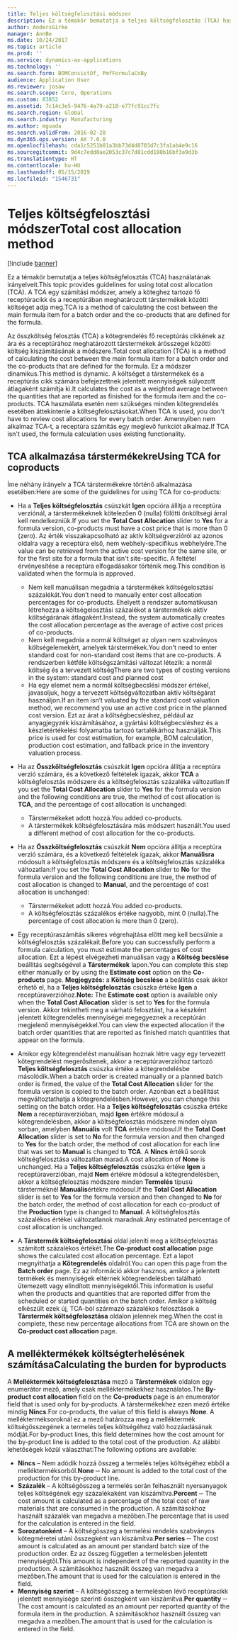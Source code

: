 ```yaml
---
title: Teljes költségfelosztási módszer
description: Ez a témakör bemutatja a teljes költségfelosztás (TCA) használatának irányelveit. A TCA egy számítási módszer, amely a köteghez tartozó fő receptúracikk és a receptúrában meghatározott társtermékek közötti költséget adja meg.
author: AndersGirke
manager: AnnBe
ms.date: 10/24/2017
ms.topic: article
ms.prod: ''
ms.service: dynamics-ax-applications
ms.technology: ''
ms.search.form: BOMConsistOf, PmfFormulaCoBy
audience: Application User
ms.reviewer: josaw
ms.search.scope: Core, Operations
ms.custom: 83852
ms.assetid: 7c14c3e5-9476-4a79-a210-e77fc91cc7fc
ms.search.region: Global
ms.search.industry: Manufacturing
ms.author: mguada
ms.search.validFrom: 2016-02-28
ms.dyn365.ops.version: AX 7.0.0
ms.openlocfilehash: cda1c5251b81a3bb73d4d8703d7c3fa1ab4e9c16
ms.sourcegitcommit: 9d4c7edd0ae2053c37c7d81cdd180b16bf3a9d3b
ms.translationtype: HT
ms.contentlocale: hu-HU
ms.lasthandoff: 05/15/2019
ms.locfileid: "1546731"
---
```

# <a name="total-cost-allocation-method"></a><span data-ttu-id="fa074-104">Teljes költségfelosztási módszer</span><span class="sxs-lookup"><span data-stu-id="fa074-104">Total cost allocation method</span></span>

[!include [banner](../includes/banner.md)]

<span data-ttu-id="fa074-105">Ez a témakör bemutatja a teljes költségfelosztás (TCA) használatának irányelveit.</span><span class="sxs-lookup"><span data-stu-id="fa074-105">This topic provides guidelines for using total cost allocation (TCA).</span></span> <span data-ttu-id="fa074-106">A TCA egy számítási módszer, amely a köteghez tartozó fő receptúracikk és a receptúrában meghatározott társtermékek közötti költséget adja meg.</span><span class="sxs-lookup"><span data-stu-id="fa074-106">TCA is a method of calculating the cost between the main formula item for a batch order and the co-products that are defined for the formula.</span></span>

<span data-ttu-id="fa074-107">Az összköltség felosztás (TCA) a kötegrendelés fő receptúrás cikkének az ára és a receptúrához meghatározott társtermékek árösszegei közötti költség kiszámításának a módszere.</span><span class="sxs-lookup"><span data-stu-id="fa074-107">Total cost allocation (TCA) is a method of calculating the cost between the main formula item for a batch order and the co-products that are defined for the formula.</span></span> <span data-ttu-id="fa074-108">Ez a módszer dinamikus.</span><span class="sxs-lookup"><span data-stu-id="fa074-108">This method is dynamic.</span></span> <span data-ttu-id="fa074-109">A költséget a társtermékek és a receptúrás cikk számára befejezettnek jelentett mennyiségek súlyozott átlagaként számítja ki.</span><span class="sxs-lookup"><span data-stu-id="fa074-109">It calculates the cost as a weighted average between the quantities that are reported as finished for the formula item and the co-products.</span></span> <span data-ttu-id="fa074-110">TCA használata esetén nem szükséges minden kötegrendelés esetében áttekintenie a költségfelosztásokat.</span><span class="sxs-lookup"><span data-stu-id="fa074-110">When TCA is used, you don't have to review cost allocations for every batch order.</span></span> <span data-ttu-id="fa074-111">Amennyiben nem alkalmaz TCA-t, a receptúra számítás egy meglevő funkciót alkalmaz.</span><span class="sxs-lookup"><span data-stu-id="fa074-111">If TCA isn't used, the formula calculation uses existing functionality.</span></span>

## <a name="using-tca-for-coproducts"></a><span data-ttu-id="fa074-112">TCA alkalmazása társtermékekre</span><span class="sxs-lookup"><span data-stu-id="fa074-112">Using TCA for coproducts</span></span>
<span data-ttu-id="fa074-113">Íme néhány irányelv a TCA társtermékekre történő alkalmazása esetében:</span><span class="sxs-lookup"><span data-stu-id="fa074-113">Here are some of the guidelines for using TCA for co-products:</span></span>

-   <span data-ttu-id="fa074-114">Ha a **Teljes költségfelosztás** csúszkát **Igen** opcióra állítja a receptúra verziónál, a társtermékeknek kötelezően 0 (nulla) fölötti önköltségi árral kell rendelkezniük.</span><span class="sxs-lookup"><span data-stu-id="fa074-114">If you set the **Total Cost Allocation** slider to **Yes** for a formula version, co-products must have a cost price that is more than 0 (zero).</span></span> <span data-ttu-id="fa074-115">Az érték visszakapcsolható az aktív költségverzióról az azonos oldalra vagy a receptúra első, nem webhely-specifikus webhelyére.</span><span class="sxs-lookup"><span data-stu-id="fa074-115">The value can be retrieved from the active cost version for the same site, or for the first site for a formula that isn't site-specific.</span></span> <span data-ttu-id="fa074-116">A feltétel érvényesítése a receptúra elfogadásakor történik meg.</span><span class="sxs-lookup"><span data-stu-id="fa074-116">This condition is validated when the formula is approved.</span></span>

    -   <span data-ttu-id="fa074-117">Nem kell manuálisan megadnia a társtermékek költségelosztási százalékát.</span><span class="sxs-lookup"><span data-stu-id="fa074-117">You don’t need to manually enter cost allocation percentages for co-products.</span></span> <span data-ttu-id="fa074-118">Ehelyett a rendszer automatikusan létrehozza a költségelosztási százalékot a társtermékek aktív költségárának átlagaként.</span><span class="sxs-lookup"><span data-stu-id="fa074-118">Instead, the system automatically creates the cost allocation percentage as the average of active cost prices of co-products.</span></span> 
    -   <span data-ttu-id="fa074-119">Nem kell megadnia a normál költséget az olyan nem szabványos költségelemekért, amelyek társtermékek.</span><span class="sxs-lookup"><span data-stu-id="fa074-119">You don’t need to enter standard cost for non-standard cost items that are co-products.</span></span> <span data-ttu-id="fa074-120">A rendszerben kétféle költségszámítási változat létezik: a normál költség és a tervezett költség</span><span class="sxs-lookup"><span data-stu-id="fa074-120">There are two types of costing versions in the system: standard cost and planned cost</span></span> 
    -   <span data-ttu-id="fa074-121">Ha egy elemet nem a normál költségbecslési módszer értékel, javasoljuk, hogy a tervezett költségváltozatban aktív költségárat használjon.</span><span class="sxs-lookup"><span data-stu-id="fa074-121">If an item isn’t valuated by the standard cost valuation method, we recommend you use an active cost price in the planned cost version.</span></span> <span data-ttu-id="fa074-122">Ezt az árat a költségbecsléshez, például az anyagjegyzék kiszámításához, a gyártási költségbecsléshez és a készletértékelési folyamatba tartozó tartalékárhoz használják.</span><span class="sxs-lookup"><span data-stu-id="fa074-122">This price is used for cost estimation, for example, BOM calculation, production cost estimation, and fallback price in the inventory valuation process.</span></span> 

-   <span data-ttu-id="fa074-123">Ha az **Összköltségfelosztás** csúszkát **Igen** opcióra állítja a receptúra verzió számára, és a következő feltételek igazak, akkor **TCA** a költségfelosztás módszere és a költségfelosztás százaléka változatlan:</span><span class="sxs-lookup"><span data-stu-id="fa074-123">If you set the **Total Cost Allocation** slider to **Yes** for the formula version and the following conditions are true, the method of cost allocation is **TCA**, and the percentage of cost allocation is unchanged:</span></span>
    -   <span data-ttu-id="fa074-124">Társtermékeket adott hozzá.</span><span class="sxs-lookup"><span data-stu-id="fa074-124">You added co-products.</span></span>
    -   <span data-ttu-id="fa074-125">A társtermékek költségfelosztására más módszert használt.</span><span class="sxs-lookup"><span data-stu-id="fa074-125">You used a different method of cost allocation for the co-products.</span></span>
-   <span data-ttu-id="fa074-126">Ha az **Összköltségfelosztás** csúszkát **Nem** opcióra állítja a receptúra verzió számára, és a következő feltételek igazak, akkor **Manuálisra** módosult a költségfelosztás módszere és a költségfelosztás százaléka változatlan:</span><span class="sxs-lookup"><span data-stu-id="fa074-126">If you set the **Total Cost Allocation** slider to **No** for the formula version and the following conditions are true, the method of cost allocation is changed to **Manual**, and the percentage of cost allocation is unchanged:</span></span>
    -   <span data-ttu-id="fa074-127">Társtermékeket adott hozzá.</span><span class="sxs-lookup"><span data-stu-id="fa074-127">You added co-products.</span></span>
    -   <span data-ttu-id="fa074-128">A költségfelosztás százalékos értéke nagyobb, mint 0 (nulla).</span><span class="sxs-lookup"><span data-stu-id="fa074-128">The percentage of cost allocation is more than 0 (zero).</span></span>
-   <span data-ttu-id="fa074-129">Egy receptúraszámítás sikeres végrehajtása előtt meg kell becsülnie a költségfelosztás százalékait.</span><span class="sxs-lookup"><span data-stu-id="fa074-129">Before you can successfully perform a formula calculation, you must estimate the percentages of cost allocation.</span></span> <span data-ttu-id="fa074-130">Ezt a lépést elvégezheti manuálisan vagy a **Költség becslése** beállítás segítségével a **Társtermékek** lapon.</span><span class="sxs-lookup"><span data-stu-id="fa074-130">You can complete this step either manually or by using the **Estimate cost** option on the **Co-products** page.</span></span> <span data-ttu-id="fa074-131">**Megjegyzés:** a **Költség becslése** a beállítás csak akkor érhető el, ha a **Teljes költségfelosztás** csúszka értéke **Igen** a receptúraverzióhoz.</span><span class="sxs-lookup"><span data-stu-id="fa074-131">**Note:** The **Estimate cost** option is available only when the **Total Cost Allocation** slider is set to **Yes** for the formula version.</span></span> <span data-ttu-id="fa074-132">Akkor tekintheti meg a várható felosztást, ha a készként jelentett kötegrendelés mennyiségei megegyeznek a receptúrán megjelenő mennyiségekkel.</span><span class="sxs-lookup"><span data-stu-id="fa074-132">You can view the expected allocation if the batch order quantities that are reported as finished match quantities that appear on the formula.</span></span>
-   <span data-ttu-id="fa074-133">Amikor egy kötegrendelést manuálisan hoznak létre vagy egy tervezett kötegrendelést megerősítenek, akkor a receptúraverzióhoz tartozó **Teljes költségfelosztás** csúszka értéke a kötegrendelésbe másolódik.</span><span class="sxs-lookup"><span data-stu-id="fa074-133">When a batch order is created manually or a planned batch order is firmed, the value of the **Total Cost Allocation** slider for the formula version is copied to the batch order.</span></span> <span data-ttu-id="fa074-134">Azonban ezt a beállítást megváltoztathatja a kötegrendelésben.</span><span class="sxs-lookup"><span data-stu-id="fa074-134">However, you can change this setting on the batch order.</span></span> <span data-ttu-id="fa074-135">Ha a **Teljes költségfelosztás** csúszka értéke **Nem** a receptúraverzióban, majd **Igen** értékre módosul a kötegrendelésben, akkor a költségfelosztás módszere minden olyan sorban, amelyben **Manuális** volt **TCA** értékre módosul.</span><span class="sxs-lookup"><span data-stu-id="fa074-135">If the **Total Cost Allocation** slider is set to **No** for the formula version and then changed to **Yes** for the batch order, the method of cost allocation for each line that was set to **Manual** is changed to **TCA**.</span></span> <span data-ttu-id="fa074-136">A **Nincs** értékű sorok költségfelosztása változatlan marad.</span><span class="sxs-lookup"><span data-stu-id="fa074-136">A cost allocation of **None** is unchanged.</span></span> <span data-ttu-id="fa074-137">Ha a **Teljes költségfelosztás** csúszka értéke **Igen** a receptúraverzióban, majd **Nem** értékre módosul a kötegrendelésben, akkor a költségfelosztás módszere minden **Termelés** típusú társterméknél **Manuális**értékre módosul.</span><span class="sxs-lookup"><span data-stu-id="fa074-137">If the **Total Cost Allocation** slider is set to **Yes** for the formula version and then changed to **No** for the batch order, the method of cost allocation for each co-product of the **Production** type is changed to **Manual**.</span></span> <span data-ttu-id="fa074-138">A költségfelosztás százalékos értékei változatlanok maradnak.</span><span class="sxs-lookup"><span data-stu-id="fa074-138">Any estimated percentage of cost allocation is unchanged.</span></span>
-   <span data-ttu-id="fa074-139">A **Társtermék költségfelosztási** oldal jeleníti meg a költségfelosztás számított százalékos értékét.</span><span class="sxs-lookup"><span data-stu-id="fa074-139">The **Co-product cost allocation** page shows the calculated cost allocation percentage.</span></span> <span data-ttu-id="fa074-140">Ezt a lapot megnyithatja a **Kötegrendelés** oldalról.</span><span class="sxs-lookup"><span data-stu-id="fa074-140">You can open this page from the **Batch order** page.</span></span> <span data-ttu-id="fa074-141">Ez az információ akkor hasznos, amikor a jelentett termékek és mennyiségek eltérnek kötegrendelésben található ütemezett vagy elindított mennyiségektől.</span><span class="sxs-lookup"><span data-stu-id="fa074-141">This information is useful when the products and quantities that are reported differ from the scheduled or started quantities on the batch order.</span></span> <span data-ttu-id="fa074-142">Amikor a költség elkészült ezek új, TCA-ból származó százalékos felosztások a **Társtermék költségfelosztása** oldalon jelennek meg.</span><span class="sxs-lookup"><span data-stu-id="fa074-142">When the cost is complete, these new percentage allocations from TCA are shown on the **Co-product cost allocation** page.</span></span>

## <a name="calculating-the-burden-for-byproducts"></a><span data-ttu-id="fa074-143">A melléktermékek költségterhelésének számítása</span><span class="sxs-lookup"><span data-stu-id="fa074-143">Calculating the burden for byproducts</span></span>
<span data-ttu-id="fa074-144">A **Melléktermék költségfelosztása** mező a **Társtermékek** oldalon egy enumerátor mező, amely csak melléktermékekhez használatos.</span><span class="sxs-lookup"><span data-stu-id="fa074-144">The **By-product cost allocation** field on the **Co-products** page is an enumerator field that is used only for by-products.</span></span> <span data-ttu-id="fa074-145">A társtermékekhez ezen mező értéke mindig **Nincs**.</span><span class="sxs-lookup"><span data-stu-id="fa074-145">For co-products, the value of this field is always **None**.</span></span> <span data-ttu-id="fa074-146">A mellékterméksoroknál ez a mező határozza meg a melléktermék költségösszegének a termelés teljes költségéhez való hozzáadásának módját.</span><span class="sxs-lookup"><span data-stu-id="fa074-146">For by-product lines, this field determines how the cost amount for the by-product line is added to the total cost of the production.</span></span> <span data-ttu-id="fa074-147">Az alábbi lehetőségek közül választhat:</span><span class="sxs-lookup"><span data-stu-id="fa074-147">The following options are available:</span></span>

-   <span data-ttu-id="fa074-148">**Nincs** – Nem adódik hozzá összeg a termelés teljes költségéhez ebből a mellékterméksorból.</span><span class="sxs-lookup"><span data-stu-id="fa074-148">**None** ─ No amount is added to the total cost of the production for this by-product line.</span></span>
-   <span data-ttu-id="fa074-149">**Százalék** – A költségösszeg a termelés során felhasznált nyersanyagok teljes költségének egy százalékaként van kiszámítva.</span><span class="sxs-lookup"><span data-stu-id="fa074-149">**Percent** ─ The cost amount is calculated as a percentage of the total cost of raw materials that are consumed in the production.</span></span> <span data-ttu-id="fa074-150">A számításokhoz használt százalék van megadva a mezőben.</span><span class="sxs-lookup"><span data-stu-id="fa074-150">The percentage that is used for the calculation is entered in the field.</span></span>
-   <span data-ttu-id="fa074-151">**Sorozatonként** – A költségösszeg a termelési rendelés szabványos kötegméretei utáni összegként van kiszámítva.</span><span class="sxs-lookup"><span data-stu-id="fa074-151">**Per series** ─ The cost amount is calculated as an amount per standard batch size of the production order.</span></span> <span data-ttu-id="fa074-152">Ez az összeg független a termelésben jelentett mennyiségtől.</span><span class="sxs-lookup"><span data-stu-id="fa074-152">This amount is independent of the reported quantity in the production.</span></span> <span data-ttu-id="fa074-153">A számításokhoz használt összeg van megadva a mezőben.</span><span class="sxs-lookup"><span data-stu-id="fa074-153">The amount that is used for the calculation is entered in the field.</span></span>
-   <span data-ttu-id="fa074-154">**Mennyiség szerint** – A költségösszeg a termelésben lévő receptúracikk jelentett mennyisége szerinti összegként van kiszámítva.</span><span class="sxs-lookup"><span data-stu-id="fa074-154">**Per quantity** ─ The cost amount is calculated as an amount per reported quantity of the formula item in the production.</span></span> <span data-ttu-id="fa074-155">A számításokhoz használt összeg van megadva a mezőben.</span><span class="sxs-lookup"><span data-stu-id="fa074-155">The amount that is used for the calculation is entered in the field.</span></span>




